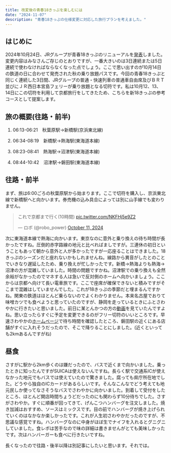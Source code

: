 ```yaml
---
title: 改変後の青春18きっぷを楽しむには
date: "2024-11-07"
description: "青春18きっぷの仕様変更に対応した旅行プランを考えました。"
---
```


## はじめに

2024年10月24日、JRグループが青春18きっぷのリニューアルを[発表](https://www.jreast.co.jp/press/2024/20241024_ho01.pdf)しました。変更内容はみなさんご存じのとおりですが、一番大きいのは3日連続または5日連続で使わなければならなくなった点でしょう。ここで思い出すのが10月14日の鉄道の日に合わせて発売された秋の乗り放題パスです。今回の青春18きっぷと同じく連続した3日間、JRグループの普通・快速列車の普通車自由席及びＢＲＴ並びにＪＲ西日本宮島フェリーが乗り放題となる切符です。私は10月12、13、14日にこの切符を利用して京都旅行をしてきたため、こちらを新18きっぷの参考コースとして提案します。

## 旅の概要(往路・前半)

1. 06:13-06:21　秋葉原駅→新橋駅(京浜東北線)

2. 06:34-08:19　新橋駅→熱海駅(東海道本線)

3. 08:23-08:41　熱海駅→沼津駅(東海道本線)

4. 08:44-10:42　沼津駅→磐田駅(東海道本線)

## 往路・前半

まず、旅は6:00ごろの秋葉原駅から始まります。ここで切符を購入し、京浜東北線で新橋駅へと向かいます。券売機の込み具合によっては別に山手線でも変わりません。

<blockquote class="twitter-tweet"><p lang="ja" dir="ltr">これで京都まで行く(10時間) <a href="https://t.co/NKFHj5e9Z2">pic.twitter.com/NKFHj5e9Z2</a></p>&mdash; ロボ (@robo_power) <a href="https://twitter.com/robo_power/status/1844847969994207458?ref_src=twsrc%5Etfw">October 11, 2024</a></blockquote> <script async src="https://platform.twitter.com/widgets.js" charset="utf-8"></script> 

次に東海道本線で熱海に向かいます。東京なのに意外と乗り換えの待ち時間が長かったですね。圧倒的赤字路線の地元と比べればましですが。三連休の初日ということもあって朝から意外と人が多かったですが一応座ることはできました。18きっぷのシーズンだと座れないかもしれませんね。線路から異音がしたとのことでいきなり遅延したため、乗り換えが忙しかったです。新橋→熱海よりも熱海→沼津の方が混雑していました。時間の問題ですかね。沼津駅での乗り換えも全然余裕がなかったのでマネする人は急いで反対側のホームへ向かいましょう。ここからは京都へ向けて長い電車旅です。ここで座席が確保できないと積みですがそこまで混雑はしていませんでした。これが18きっぷの季節だと埋まるんですかね。関東の鉄道はほとんど乗らないのでよくわかりません。本来名古屋でおりて味噌カツでも食べようと思っていたのですが、静岡を走っているときにふとさわやかに行きたいと思いました。前日に某とんかつの方の[動画](https://youtu.be/vELegod0Lg8?si=gv4YJPmg7JzqYTdl)を見ていたんですよね。思い立ったらすぐに予定を変更できるのがフリー切符のいいところです。早速さわやかの[ホームページ](https://www.genkotsu-hb.com/shop/)で待ち時間を確認したところ、磐田駅の近くにある店舗がすぐに入れそうだったので、そこで降りることにしました。(近くといっても2kmあるんですがね)

## 昼食

さすがに駅から2km歩くのは嫌だったので、バスで近くまで向かいました。乗ったときに知ったんですがSUICAは使えないんですね。長らく駅で交通系ICが使えなかった地元でもバスでは使えていたので驚きました。腐っても県庁所在地でした。どうやら独自のICカードがあるらしいです。そんなこんなでどう考えても地元民しか使ってなさそうなバスでさわやかに向かいました。到着して受付をしたところ、ほとんど開店時間ちょうどだったのにも関わらず10分待ちでした。さすがさわやか。すぐに順番が回ってきて、げんこつハンバーグを注文しました。焼き加減はおすすめ、ソースはミックスです。目の前でハンバーグが焼き上げられていくのはなかなか楽しかったです。これが人生初さわやかだったのですが、不思議な感覚ですね。ハンバーグなのに中身がほぼ生でナイフを入れるとグニグニしていました。食レポは苦手なので味の詳細は書きませんがとても美味しかったです。次はハンバーガーも食べに行きたいですね。

長くなったので往路・後半以降は別記事にしたいと思います。それでは。
